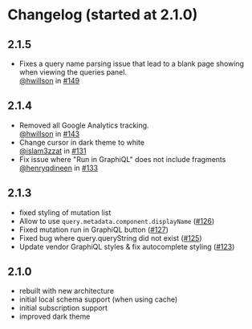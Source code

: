 # Changelog (started at 2.1.0)

## 2.1.5

* Fixes a query name parsing issue that lead to a blank page showing when
  viewing the queries panel. <br/>
  [@hwillson](https://github.com/hwillson) in [#149](https://github.com/apollographql/apollo-client-devtools/pull/149)

## 2.1.4

* Removed all Google Analytics tracking. <br/>
  [@hwillson](https://github.com/hwillson) in [#143](https://github.com/apollographql/apollo-client-devtools/pull/143)
* Change cursor in dark theme to white <br/>
  [@islam3zzat](https://github.com/islam3zzat) in [#131](https://github.com/apollographql/apollo-client-devtools/pull/131)
* Fix issue where "Run in GraphiQL" does not include fragments <br/>
  [@henryqdineen](https://github.com/henryqdineen) in [#133](https://github.com/apollographql/apollo-client-devtools/pull/133)

## 2.1.3

* fixed styling of mutation list
* Allow to use `query.metadata.component.displayName` ([#126](https://github.com/apollographql/apollo-client-devtools/pull/126))
* Fixed mutation run in GraphiQL button ([#127](https://github.com/apollographql/apollo-client-devtools/pull/127))
* Fixed bug where query.queryString did not exist ([#125](https://github.com/apollographql/apollo-client-devtools/pull/125))
* Update vendor GraphiQL styles & fix autocomplete styling ([#123](https://github.com/apollographql/apollo-client-devtools/pull/123))

## 2.1.0

* rebuilt with new architecture
* initial local schema support (when using cache)
* initial subscription support
* improved dark theme
